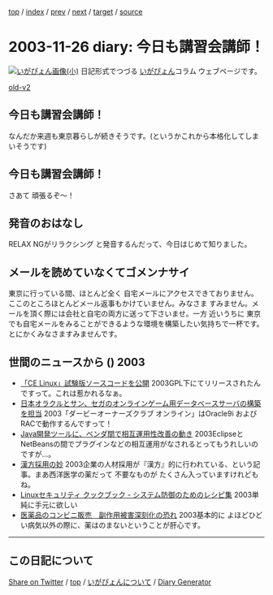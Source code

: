 [top](../index.html) 
 / [index](index.html) 
 / [prev](ig031125.html) 
 / [next](ig031127.html) 
 / [target](https://igapyon.github.io/diary/2003/ig031126.html) 
 / [source](https://github.com/igapyon/diary/blob/gh-pages/2003/ig031126.html.src.md) 

2003-11-26 diary: 今日も講習会講師！
=====================================================================================================
[![いがぴょん画像(小)](https://igapyon.github.io/diary/images/iga200306s.jpg "いがぴょん")](https://igapyon.github.io/diary/memo/memoigapyon.html) 日記形式でつづる [いがぴょん](https://igapyon.github.io/diary/memo/memoigapyon.html)コラム ウェブページです。

[old-v2](ig031126-orig.html)

## 今日も講習会講師！

なんだか来週も東京暮らしが続きそうです。(というかこれから本格化してしまいそうです)


## 今日も講習会講師！

さあて 頑張るぞ～！

## 発音のおはなし

RELAX NGがリラクシング と発音するんだって、今日はじめて知りました。

## メールを読めていなくてゴメンナサイ

東京に行っている間、ほとんど全く 自宅メールにアクセスできておりません。ここのところほとんどメール返事もかけていません。みなさま すみません。メールを頂く際には会社と自宅の両方に送って下さいませ。一方 近いうちに 東京でも自宅メールをみることができるような環境を構築したい気持ちで一杯です。とにかくみなさますみませんです。

## 世間のニュースから () 2003

* [「CE Linux」試験版ソースコードを公開](http://www.zdnet.co.jp/news/0311/25/njbt_04.html)  2003GPL下にてリリースされたんですって。これは惹かれるなぁ。
* [日本オラクルとサン、セガのオンラインゲーム用データベースサーバの構築を担当](http://japan.cnet.com/news/ent/story/0,2000047623,20062195,00.htm)  2003「ダービーオーナーズクラブ オンライン」はOracle9i およびRACで動作するんですって！
* [Java開発ツールに、ベンダ間で相互運用性改善の動き](http://japan.cnet.com/news/ent/story/0,2000047623,20062201,00.htm)  2003EclipseとNetBeansの間でプラグインなどの相互運用がなされるとってもうれしいのですが…。
* [漢方採用の妙](http://japan.internet.com/column/career/20031120/1.html)  2003企業の人材採用が『漢方』的に行われている、という記事。まあ西洋医学の薬だって 不要なものが たくさん入っていますけれどもね。
* [Linuxセキュリティ クックブック - システム防御のためのレシピ集](http://www.oreilly.co.jp/BOOK/linuxsckbk/)  2003単純に手元に欲しい
* [医薬品のコンビニ販売　副作用被害深刻化の恐れ](http://www.mainichi.co.jp/eye/kishanome/200311/20.html)  2003基本的に よほどひどい病気以外の際に、薬はのまないということが肝心です。


----------------------------------------------------------------------------------------------------

## この日記について

[Share on Twitter](https://twitter.com/intent/tweet?hashtags=igapyon%2Cdiary%2C%E3%81%84%E3%81%8C%E3%81%B4%E3%82%87%E3%82%93&text=%E4%BB%8A%E6%97%A5%E3%82%82%E8%AC%9B%E7%BF%92%E4%BC%9A%E8%AC%9B%E5%B8%AB%EF%BC%81&url=https%3A%2F%2Figapyon.github.io%2Fdiary%2F2003%2Fig031126.html) / [top](../index.html) / [いがぴょんについて](https://igapyon.github.io/diary/memo/memoigapyon.html) / [Diary Generator](https://github.com/igapyon/igapyonv3)
